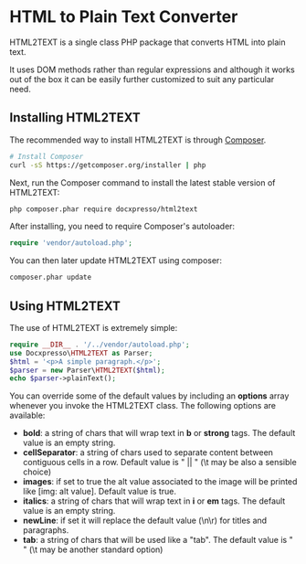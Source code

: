 HTML to Plain Text Converter
============================
HTML2TEXT is a single class PHP package that converts HTML into plain text.

It uses DOM methods rather than regular expressions and although it works out of
the box it can be easily further customized to suit any particular need.

## Installing HTML2TEXT

The recommended way to install HTML2TEXT is through
[Composer](http://getcomposer.org).

```bash
# Install Composer
curl -sS https://getcomposer.org/installer | php
```

Next, run the Composer command to install the latest stable version of HTML2TEXT:

```bash
php composer.phar require docxpresso/html2text
```

After installing, you need to require Composer's autoloader:

```php
require 'vendor/autoload.php';
```

You can then later update HTML2TEXT using composer:

 ```bash
composer.phar update
 ```

## Using HTML2TEXT

The use of HTML2TEXT is extremely simple:

```php
require __DIR__ . '/../vendor/autoload.php';
use Docxpresso\HTML2TEXT as Parser;
$html = '<p>A simple paragraph.</p>';
$parser = new Parser\HTML2TEXT($html);
echo $parser->plainText();
```

You can override some of the default values by including an **options** array
whenever you invoke the HTML2TEXT class. The following options are available:
- **bold**: a string of chars that will wrap text in __b__ or __strong__ tags.
The default value is an empty string.
- **cellSeparator**: a string of chars used to separate content between
contiguous cells in a row. Default value is " || " (\t may be also
a sensible choice)
- **images**: if set to true the alt value associated to the image will
be printed like [img: alt value]. Default value is true.
- **italics**: a string of chars that will wrap text in __i__ or __em__ tags. The
default value is an empty string.
- **newLine**: if set it will replace the default value (\n\r) for titles
and paragraphs.
- **tab**: a string of chars that will be used like a "tab". The default
value is "   " (\t may be another standard option)
